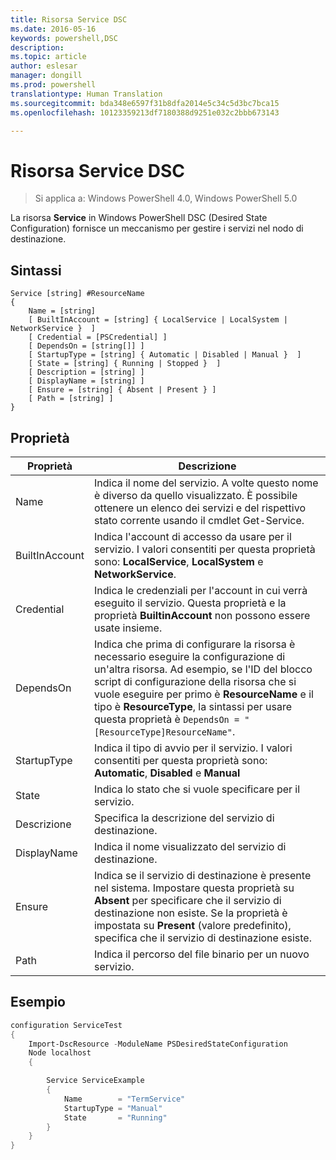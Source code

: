 ```yaml
---
title: Risorsa Service DSC
ms.date: 2016-05-16
keywords: powershell,DSC
description: 
ms.topic: article
author: eslesar
manager: dongill
ms.prod: powershell
translationtype: Human Translation
ms.sourcegitcommit: bda348e6597f31b8dfa2014e5c34c5d3bc7bca15
ms.openlocfilehash: 10123359213df7180388d9251e032c2bbb673143

---
```


# Risorsa Service DSC

> Si applica a: Windows PowerShell 4.0, Windows PowerShell 5.0


La risorsa **Service** in Windows PowerShell DSC (Desired State Configuration) fornisce un meccanismo per gestire i servizi nel nodo di destinazione.

## Sintassi

```
Service [string] #ResourceName
{
    Name = [string]
    [ BuiltInAccount = [string] { LocalService | LocalSystem | NetworkService }  ]
    [ Credential = [PSCredential] ]
    [ DependsOn = [string[]] ]
    [ StartupType = [string] { Automatic | Disabled | Manual }  ]
    [ State = [string] { Running | Stopped }  ]
    [ Description = [string] ]
    [ DisplayName = [string] ]
    [ Ensure = [string] { Absent | Present } ]
    [ Path = [string] ]
}
```

## Proprietà

|  Proprietà  |  Descrizione   | 
|---|---| 
| Name| Indica il nome del servizio. A volte questo nome è diverso da quello visualizzato. È possibile ottenere un elenco dei servizi e del rispettivo stato corrente usando il cmdlet Get-Service.| 
| BuiltInAccount| Indica l'account di accesso da usare per il servizio. I valori consentiti per questa proprietà sono: **LocalService**, **LocalSystem** e **NetworkService**.| 
| Credential| Indica le credenziali per l'account in cui verrà eseguito il servizio. Questa proprietà e la proprietà __BuiltinAccount__ non possono essere usate insieme.| 
| DependsOn| Indica che prima di configurare la risorsa è necessario eseguire la configurazione di un'altra risorsa. Ad esempio, se l'ID del blocco script di configurazione della risorsa che si vuole eseguire per primo è __ResourceName__ e il tipo è __ResourceType__, la sintassi per usare questa proprietà è `DependsOn = "[ResourceType]ResourceName"`.| 
| StartupType| Indica il tipo di avvio per il servizio. I valori consentiti per questa proprietà sono: **Automatic**, **Disabled** e **Manual**| 
| State| Indica lo stato che si vuole specificare per il servizio.| 
| Descrizione | Specifica la descrizione del servizio di destinazione.| 
| DisplayName | Indica il nome visualizzato del servizio di destinazione.| 
| Ensure | Indica se il servizio di destinazione è presente nel sistema. Impostare questa proprietà su **Absent** per specificare che il servizio di destinazione non esiste. Se la proprietà è impostata su **Present** (valore predefinito), specifica che il servizio di destinazione esiste.|
| Path | Indica il percorso del file binario per un nuovo servizio.| 

## Esempio

```powershell
configuration ServiceTest
{
    Import-DscResource -ModuleName PSDesiredStateConfiguration
    Node localhost
    {

        Service ServiceExample
        {
            Name        = "TermService"
            StartupType = "Manual"
            State       = "Running"
        } 
    }
}
```




<!--HONumber=Jul16_HO1-->


